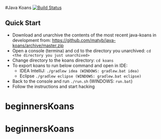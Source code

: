 #Java Koans [![Build Status](https://travis-ci.org/matyb/java-koans.png?branch=master)](https://travis-ci.org/matyb/java-koans)

## Quick Start
* Download and unarchive the contents of the most recent java-koans in development from:
https://github.com/matyb/java-koans/archive/master.zip
* Open a console (termina) and cd to the directory you unarchived:
  ```cd <the directory you just unarchived>```
* Change directory to the koans directory: ```cd koans```
* To export koans to run below command and open in IDE:
    * IDEA IntelliJ: ```./gradlew idea (WINDOWS: gradlew.bat idea)```
    * Eclipse  ```./gradlew eclipse (WINDOWS: gradlew.bat eclipse)```
* Back to the console and run ```./run.sh```  (WINDOWS: ```run.bat```)
* Follow the instructions and start hacking
# beginnersKoans
# beginnersKoans
